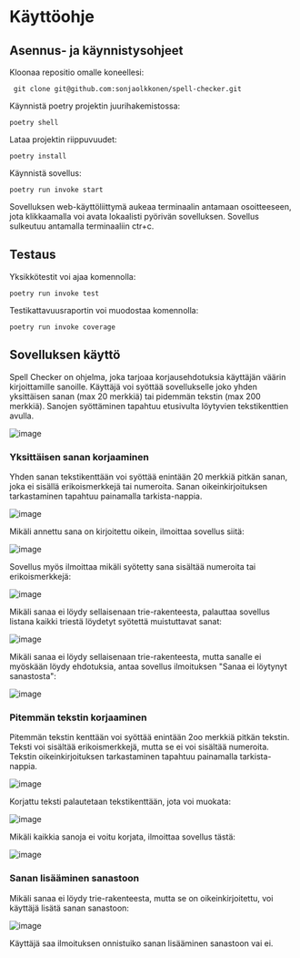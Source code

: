# Käyttöohje

## Asennus- ja käynnistysohjeet

Kloonaa repositio omalle koneellesi:
```
 git clone git@github.com:sonjaolkkonen/spell-checker.git
```

Käynnistä poetry projektin juurihakemistossa:
```
poetry shell
```

Lataa projektin riippuvuudet:
```
poetry install
```

Käynnistä sovellus:
```
poetry run invoke start
```

Sovelluksen web-käyttöliittymä aukeaa terminaalin antamaan osoitteeseen, jota klikkaamalla voi avata lokaalisti pyörivän sovelluksen. Sovellus sulkeutuu antamalla terminaaliin ctr+c.

## Testaus

Yksikkötestit voi ajaa komennolla:
```
poetry run invoke test
```

Testikattavuusraportin voi muodostaa komennolla:
```
poetry run invoke coverage
```

## Sovelluksen käyttö

Spell Checker on ohjelma, joka tarjoaa korjausehdotuksia käyttäjän väärin kirjoittamille sanoille. Käyttäjä voi syöttää sovellukselle joko yhden yksittäisen sanan (max 20 merkkiä) tai pidemmän tekstin (max 200 merkkiä). Sanojen syöttäminen tapahtuu etusivulta löytyvien tekstikenttien avulla. 

![image](https://github.com/sonjaolkkonen/spell-checker/assets/117500758/b66b9b1a-cc8e-4e80-b0c3-d270d93166c8)

### Yksittäisen sanan korjaaminen

Yhden sanan tekstikenttään voi syöttää enintään 20 merkkiä pitkän sanan, joka ei sisällä erikoismerkkejä tai numeroita. Sanan oikeinkirjoituksen tarkastaminen tapahtuu painamalla tarkista-nappia. 

![image](https://github.com/sonjaolkkonen/spell-checker/assets/117500758/183604d6-057a-429a-8643-7311849977ea)

Mikäli annettu sana on kirjoitettu oikein, ilmoittaa sovellus siitä:

![image](https://github.com/sonjaolkkonen/spell-checker/assets/117500758/cfd8d187-3874-48ff-92c4-2980724fbc66)

Sovellus myös ilmoittaa mikäli syötetty sana sisältää numeroita tai erikoismerkkejä:

![image](https://github.com/sonjaolkkonen/spell-checker/assets/117500758/3c1eaad2-78dd-4b93-97d1-342c71eb3970)

Mikäli sanaa ei löydy sellaisenaan trie-rakenteesta, palauttaa sovellus listana kaikki triestä löydetyt syötettä muistuttavat sanat:

![image](https://github.com/sonjaolkkonen/spell-checker/assets/117500758/0db78db9-5758-4a73-a29c-f85c97a16654)


Mikäli sanaa ei löydy sellaisenaan trie-rakenteesta, mutta sanalle ei myöskään löydy ehdotuksia, antaa sovellus ilmoituksen "Sanaa ei löytynyt sanastosta":

![image](https://github.com/sonjaolkkonen/spell-checker/assets/117500758/14802b38-5db4-4d6c-b106-98c1e06db927)

### Pitemmän tekstin korjaaminen

Pitemmän tekstin kenttään voi syöttää enintään 2oo merkkiä pitkän tekstin. Teksti voi sisältää erikoismerkkejä, mutta se ei voi sisältää numeroita. Tekstin oikeinkirjoituksen tarkastaminen tapahtuu painamalla tarkista-nappia.

![image](https://github.com/sonjaolkkonen/spell-checker/assets/117500758/ceb68d6f-006c-4fa6-8c66-3a931f915d37)

Korjattu teksti palautetaan tekstikenttään, jota voi muokata: 

![image](https://github.com/sonjaolkkonen/spell-checker/assets/117500758/b951e592-fc0a-48e5-ab22-2dcd4bc0d1f1)

Mikäli kaikkia sanoja ei voitu korjata, ilmoittaa sovellus tästä:

![image](https://github.com/sonjaolkkonen/spell-checker/assets/117500758/e9ae5186-f8b3-43b9-b349-3949b96bf50d)

### Sanan lisääminen sanastoon

Mikäli sanaa ei löydy trie-rakenteesta, mutta se on oikeinkirjoitettu, voi käyttäjä lisätä sanan sanastoon: 

![image](https://github.com/sonjaolkkonen/spell-checker/assets/117500758/4dd7abda-c2ea-4fe4-932f-79be55c91cc5)

Käyttäjä saa ilmoituksen onnistuiko sanan lisääminen sanastoon vai ei. 









